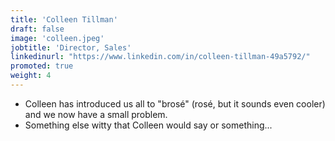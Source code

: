 ```yaml
---
title: 'Colleen Tillman'
draft: false
image: 'colleen.jpeg'
jobtitle: 'Director, Sales'
linkedinurl: "https://www.linkedin.com/in/colleen-tillman-49a5792/"
promoted: true
weight: 4
---
```


- Colleen has introduced us all to "brosé" (rosé, but it sounds even cooler) and we now have a small problem.
- Something else witty that Colleen would say or something...